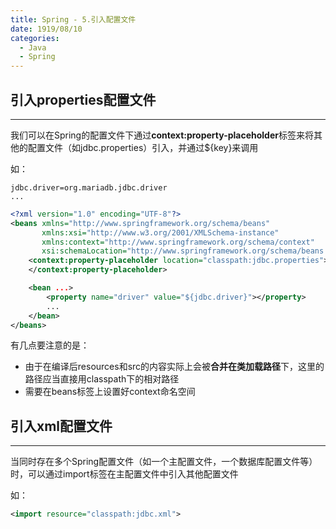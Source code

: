 ```yaml
---
title: Spring - 5.引入配置文件
date: 1919/08/10
categories:
  - Java
  - Spring
---
```

## 引入properties配置文件
---
我们可以在Spring的配置文件下通过**context:property-placeholder**标签来将其他的配置文件（如jdbc.properties）引入，并通过${key}来调用

如：
```
jdbc.driver=org.mariadb.jdbc.driver
...
```

```xml
<?xml version="1.0" encoding="UTF-8"?>
<beans xmlns="http://www.springframework.org/schema/beans"
       xmlns:xsi="http://www.w3.org/2001/XMLSchema-instance"
       xmlns:context="http://www.springframework.org/schema/context"
       xsi:schemaLocation="http://www.springframework.org/schema/beans http://www.springframework.org/schema/beans/spring-beans.xsd">
    <context:property-placeholder location="classpath:jdbc.properties">
    </context:property-placeholder>

    <bean ...>
        <property name="driver" value="${jdbc.driver}"></property>
        ...
    </bean>
</beans>
```

有几点要注意的是：
- 由于在编译后resources和src的内容实际上会被**合并在类加载路径**下，这里的路径应当直接用classpath下的相对路径
- 需要在beans标签上设置好context命名空间

## 引入xml配置文件
---
当同时存在多个Spring配置文件（如一个主配置文件，一个数据库配置文件等）时，可以通过import标签在主配置文件中引入其他配置文件

如：
```xml
<import resource="classpath:jdbc.xml">
```